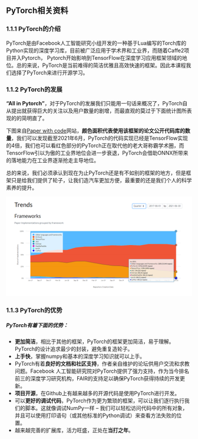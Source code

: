 ## PyTorch相关资料

### 1.1.1 PyTorch的介绍

PyTorch是由Facebook人工智能研究小组开发的一种基于Lua编写的Torch库的Python实现的深度学习库，目前被广泛应用于学术界和工业界，而随着Caffe2项目并入Pytorch， Pytorch开始影响到TensorFlow在深度学习应用框架领域的地位。总的来说，PyTorch是当前难得的简洁优雅且高效快速的框架。因此本课程我们选择了PyTorch来进行开源学习。

### 1.1.2 PyTorch的发展

**“All in Pytorch”**，对于PyTorch的发展我们只能用一句话来概况了，PyTorch自从提出就获得巨大的关注以及用户数量的剧增，而最直观的莫过于下面统计图所表现的的简明直了。

下图来自[Paper with code](https://paperswithcode.com/trends)网站，**颜色面积代表使用该框架的论文公开代码库的数量**，我们可以发现截至2021年6月，PyTorch的代码实现已经是TensorFlow实现的4倍，我们也可以看红色部分的PyTorch正在取代他的老大哥称霸学术圈，而TensorFlow引以为傲的工业界地位会进一步衰退，PyTorch会借助ONNX所带来的落地能力在工业界逐渐抢走主导地位。

总的来说，我们必须承认到现在为止PyTorch还是有不如别的框架的地方，但是框架只是给我们提供了轮子，让我们造汽车更加方便，最重要的还是我们个人的科学素养的提升。

![](figures/主流框架对比.png)

### 1.1.3 PyTorch的优势

##### PyTorch有着下面的优势：

+ **更加简洁**，相比于其他的框架，PyTorch的框架更加简洁，易于理解。PyTorch的设计追求最少的封装，避免重复造轮子。
+ **上手快**，掌握numpy和基本的深度学习知识就可以上手。
+ PyTorch有着**良好的文档和社区支持**，作者亲自维护的论坛供用户交流和求教问题。Facebook 人工智能研究院对PyTorch提供了强力支持，作为当今排名前三的深度学习研究机构，FAIR的支持足以确保PyTorch获得持续的开发更新。
+ **项目开源**，在Github上有越来越多的开源代码是使用PyTorch进行开发。
+ 可以**更好的调试代码**，PyTorch作为更为繁琐的框架，可以让我们逐行执行我们的脚本。这就像调试NumPy一样 – 我们可以轻松访问代码中的所有对象，并且可以使用打印语句（或其他标准的Python调试）来查看方法失败的位置。
+ 越来越完善的扩展库，活力旺盛，正处在**当打之年**。


